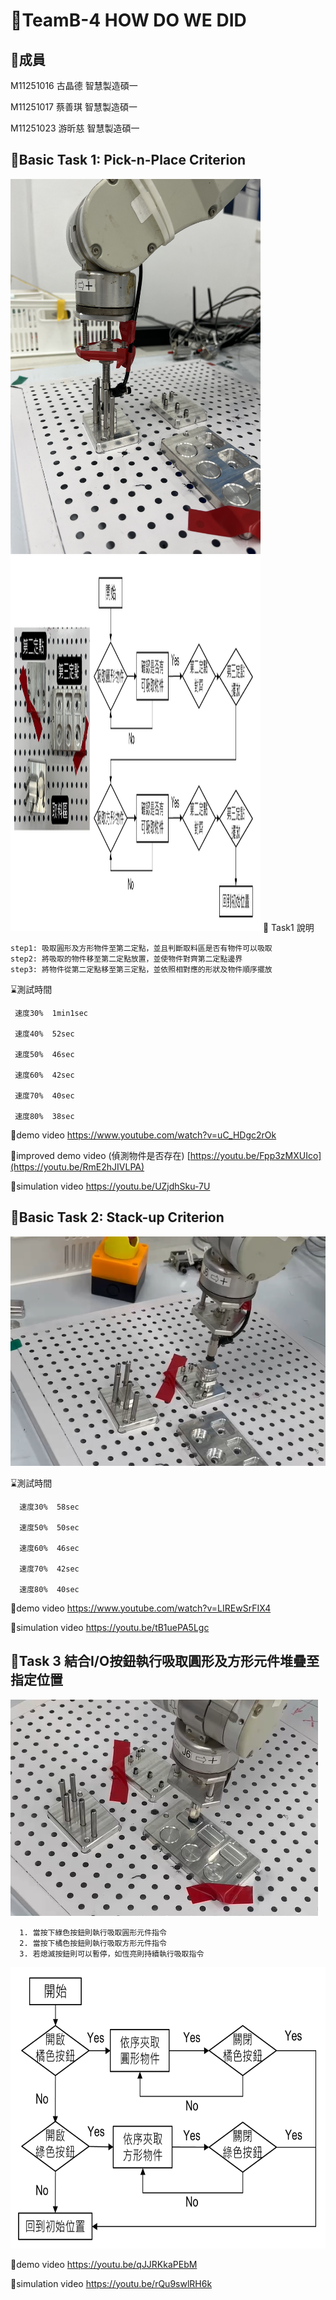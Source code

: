 # 👋TeamB-4 HOW DO WE DID
## 🙋成員
   M11251016 古晶德 智慧製造碩一
   
   M11251017 蔡善琪 智慧製造碩一
   
   M11251023 游昕慈 智慧製造碩一
   
## 🌱Basic Task 1: Pick-n-Place Criterion
<img src="https://github.com/Hsin-Tzu-YU/1121robot-b-4/blob/main/66A3C586-42F5-4057-883B-8D4C6D33A601.jpg" height="600px" width="400px" />
<img src="https://github.com/Hsin-Tzu-YU/1121robot-b-4/blob/main/Task1.png" height="600px" width="400px">   
  🔹 Task1 說明    

    step1: 吸取圓形及方形物件至第二定點，並且判斷取料區是否有物件可以吸取
    step2: 將吸取的物件移至第二定點放置，並使物件對齊第二定點邊界
    step3: 將物件從第二定點移至第三定點，並依照相對應的形狀及物件順序擺放
    
 ⌛測試時間
 
     速度30%  1min1sec
     
     速度40%  52sec
     
     速度50%  46sec
     
     速度60%  42sec
     
     速度70%  40sec
     
     速度80%  38sec
  🔹demo video
    https://www.youtube.com/watch?v=uC_HDgc2rOk
  
  🔹improved demo video (偵測物件是否存在)
    [https://youtu.be/Fpp3zMXUIco](https://youtu.be/RmE2hJIVLPA)
  
  🔹simulation video
    https://youtu.be/UZjdhSku-7U
    
## 🌱Basic Task 2: Stack-up Criterion
  ![image](https://github.com/Hsin-Tzu-YU/1121robot-b-4/blob/main/%E8%9E%A2%E5%B9%95%E6%93%B7%E5%8F%96%E7%95%AB%E9%9D%A2%202023-11-28%20133143.png)
  
   ⌛測試時間
   
      速度30%  58sec
      
      速度50%  50sec
      
      速度60%  46sec
      
      速度70%  42sec
      
      速度80%  40sec
      
  🔹demo video
    https://www.youtube.com/watch?v=LIREwSrFIX4
    
  🔹simulation video
    https://youtu.be/tB1uePA5Lgc
        
## 🌱Task 3 結合I/O按鈕執行吸取圓形及方形元件堆疊至指定位置
  ![image](https://github.com/gujingde/gujingde/blob/main/%E8%9E%A2%E5%B9%95%E6%93%B7%E5%8F%96%E7%95%AB%E9%9D%A2%202023-11-28%20040012.png)


      1. 當按下綠色按鈕則執行吸取圓形元件指令
      2. 當按下橘色按鈕則執行吸取方形元件指令
      3. 若熄滅按鈕則可以暫停，如恆亮則持續執行吸取指令

   <img src="https://github.com/Hsin-Tzu-YU/1121robot-b-4/blob/main/Task3%E6%B5%81%E7%A8%8B%E5%9C%96.png" height="450px" width="650px" />     
   
  🔹demo video
    https://youtu.be/qJJRKkaPEbM
    
  🔹simulation video
    https://youtu.be/rQu9swlRH6k

